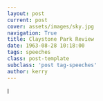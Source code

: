 ```yaml
---
layout: post
current: post
cover: assets/images/sky.jpg
navigation: True
title: Claystone Park Review
date: 1963-08-28 10:18:00
tags: speeches
class: post-template
subclass: 'post tag-speeches'
author: kerry
---
```


I 